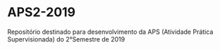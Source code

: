 # APS2-2019
Repositório destinado para desenvolvimento da APS (Atividade Prática Supervisionada) do 2°Semestre de 2019
